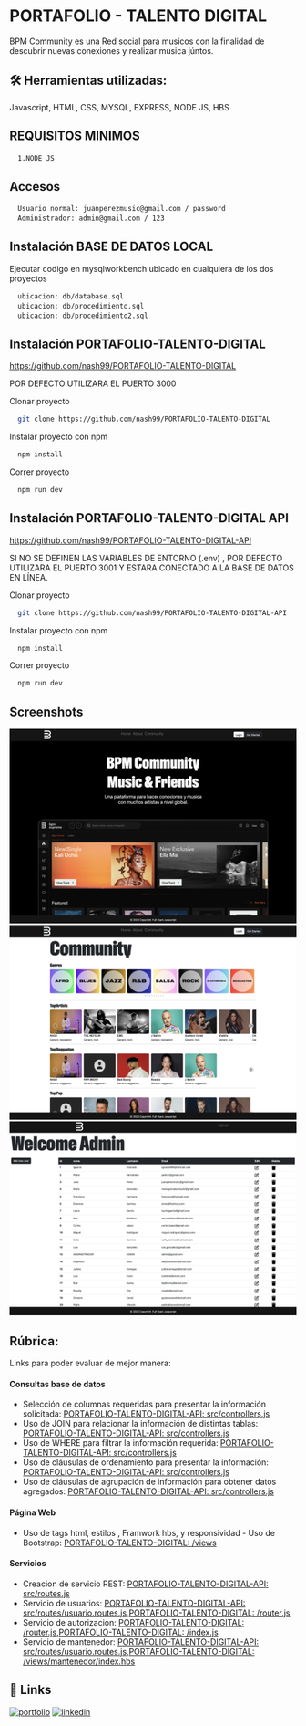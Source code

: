 
# PORTAFOLIO - TALENTO DIGITAL
BPM Community es una Red social para musicos con la finalidad de descubrir nuevas conexiones y realizar musica júntos.


## 🛠 Herramientas utilizadas:
Javascript, HTML, CSS, MYSQL, EXPRESS, NODE JS, HBS

## REQUISITOS MINIMOS
```bash
  1.NODE JS
```
## Accesos
```bash
  Usuario normal: juanperezmusic@gmail.com / password
  Administrador: admin@gmail.com / 123
```
## Instalación BASE DE DATOS LOCAL
Ejecutar codigo en mysqlworkbench ubicado en cualquiera de los dos proyectos
```bash
  ubicacion: db/database.sql
  ubicacion: db/procedimiento.sql
  ubicacion: db/procedimiento2.sql
```
## Instalación PORTAFOLIO-TALENTO-DIGITAL
https://github.com/nash99/PORTAFOLIO-TALENTO-DIGITAL

POR DEFECTO UTILIZARA EL PUERTO 3000

Clonar proyecto
```bash
  git clone https://github.com/nash99/PORTAFOLIO-TALENTO-DIGITAL
```

Instalar proyecto con npm
```bash
  npm install 
```
Correr proyecto
```bash
  npm run dev 
```
    
## Instalación PORTAFOLIO-TALENTO-DIGITAL API
https://github.com/nash99/PORTAFOLIO-TALENTO-DIGITAL-API


SI NO SE DEFINEN LAS VARIABLES DE ENTORNO (.env) , POR DEFECTO UTILIZARA EL PUERTO 3001 Y ESTARA CONECTADO A LA BASE DE DATOS EN LÍNEA.

Clonar proyecto
```bash
  git clone https://github.com/nash99/PORTAFOLIO-TALENTO-DIGITAL-API
```
Instalar proyecto con npm
```bash
  npm install 
```
Correr proyecto
```bash
  npm run dev 
```
## Screenshots

![App Screenshot](https://raw.githubusercontent.com/nash99/PORTAFOLIO-TALENTO-DIGITAL-API/main/screenshots/1.png)
![App Screenshot](https://github.com/nash99/PORTAFOLIO-TALENTO-DIGITAL-API/blob/main/screenshots/5.png?raw=true)
![App Screenshot](https://github.com/nash99/PORTAFOLIO-TALENTO-DIGITAL-API/blob/main/screenshots/8.png?raw=true)

## Rúbrica: 
Links para poder evaluar de mejor manera:
#### Consultas base de datos
- Selección de columnas requeridas para presentar la información solicitada: [PORTAFOLIO-TALENTO-DIGITAL-API: src/controllers.js](https://github.com/nash99/PORTAFOLIO-TALENTO-DIGITAL-API/tree/main/src/controllers)
- Uso de JOIN para relacionar la información de distintas tablas: [PORTAFOLIO-TALENTO-DIGITAL-API: src/controllers.js](https://github.com/nash99/PORTAFOLIO-TALENTO-DIGITAL-API/tree/main/src/controllers)
- Uso de WHERE para filtrar la información requerida: [PORTAFOLIO-TALENTO-DIGITAL-API: src/controllers.js](https://github.com/nash99/PORTAFOLIO-TALENTO-DIGITAL-API/tree/main/src/controllers)
- Uso de cláusulas de ordenamiento para presentar la información: [PORTAFOLIO-TALENTO-DIGITAL-API: src/controllers.js](https://github.com/nash99/PORTAFOLIO-TALENTO-DIGITAL-API/tree/main/src/controllers)
- Uso de cláusulas de agrupación de información para obtener datos agregados: [PORTAFOLIO-TALENTO-DIGITAL-API: src/controllers.js](https://github.com/nash99/PORTAFOLIO-TALENTO-DIGITAL-API/tree/main/src/controllers)


#### Página Web 
- Uso de tags html, estilos , Framwork hbs, y responsividad - Uso de Bootstrap: [PORTAFOLIO-TALENTO-DIGITAL: /views](https://github.com/nash99/PORTAFOLIO-TALENTO-DIGITAL/tree/main/views)


#### Servicios
- Creacion de servicio REST: [PORTAFOLIO-TALENTO-DIGITAL-API: src/routes.js](https://github.com/nash99/PORTAFOLIO-TALENTO-DIGITAL-API/tree/main/src/routes)
- Servicio de usuarios: [PORTAFOLIO-TALENTO-DIGITAL-API: src/routes/usuario.routes.js](https://github.com/nash99/PORTAFOLIO-TALENTO-DIGITAL-API/blob/main/src/routes/usuarios.routes.js),[PORTAFOLIO-TALENTO-DIGITAL: /router.js](https://github.com/nash99/PORTAFOLIO-TALENTO-DIGITAL/blob/main/router.js)
- Servicio de autorizacion: [PORTAFOLIO-TALENTO-DIGITAL: /router.js](https://github.com/nash99/PORTAFOLIO-TALENTO-DIGITAL/blob/main/router.js),[PORTAFOLIO-TALENTO-DIGITAL: /index.js](https://github.com/nash99/PORTAFOLIO-TALENTO-DIGITAL/blob/main/index.js)
- Servicio de mantenedor: [PORTAFOLIO-TALENTO-DIGITAL-API: src/routes/usuario.routes.js](https://github.com/nash99/PORTAFOLIO-TALENTO-DIGITAL-API/blob/main/src/routes/usuarios.routes.js),[PORTAFOLIO-TALENTO-DIGITAL: /views/mantenedor/index.hbs](https://github.com/nash99/PORTAFOLIO-TALENTO-DIGITAL/tree/main/views/mantenedor)

## 🔗 Links
[![portfolio](https://img.shields.io/badge/my_portfolio-000?style=for-the-badge&logo=ko-fi&logoColor=white)](https://github.com/nash99)
[![linkedin](https://img.shields.io/badge/linkedin-0A66C2?style=for-the-badge&logo=linkedin&logoColor=white)](https://www.linkedin.com/in/ignacio-alvarado-marzan/)


